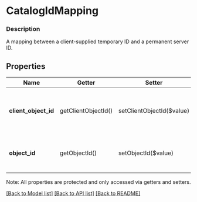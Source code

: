 # CatalogIdMapping

### Description

A mapping between a client-supplied temporary ID and a permanent server ID.

## Properties
Name | Getter | Setter | Type | Description | Notes
------------ | ------------- | ------------- | ------------- | ------------- | -------------
**client_object_id** | getClientObjectId() | setClientObjectId($value) | **string** | The client-supplied, temporary &#x60;#&#x60;-prefixed ID for a new &#x60;CatalogObject&#x60;. | [optional] 
**object_id** | getObjectId() | setObjectId($value) | **string** | The permanent ID for the CatalogObject created by the server. | [optional] 

Note: All properties are protected and only accessed via getters and setters.

[[Back to Model list]](../../README.md#documentation-for-models) [[Back to API list]](../../README.md#documentation-for-api-endpoints) [[Back to README]](../../README.md)

